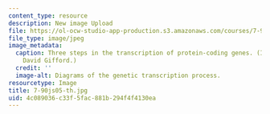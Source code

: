 ```yaml
---
content_type: resource
description: New image Upload
file: https://ol-ocw-studio-app-production.s3.amazonaws.com/courses/7-90j-computational-functional-genomics-spring-2005/4c089036c33f5fac881b294f4f4130ea_7-90js05-th.jpg
file_type: image/jpeg
image_metadata:
  caption: Three steps in the transcription of protein-coding genes. (Image by Prof.
    David Gifford.)
  credit: ''
  image-alt: Diagrams of the genetic transcription process.
resourcetype: Image
title: 7-90js05-th.jpg
uid: 4c089036-c33f-5fac-881b-294f4f4130ea
---
```

